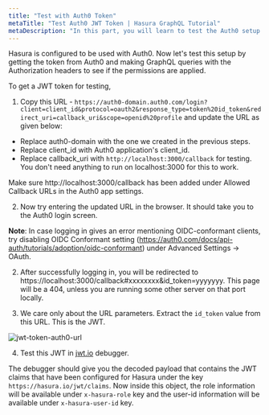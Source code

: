 ```yaml
---
title: "Test with Auth0 Token"
metaTitle: "Test Auth0 JWT Token | Hasura GraphQL Tutorial"
metaDescription: "In this part, you will learn to test the Auth0 setup with Hasura by getting the token from Auth0 and making GraphQL queries with the Authorization headers"
---
```



<YoutubeEmbed link="https://www.youtube.com/embed/05-FWc14qi8" />

Hasura is configured to be used with Auth0. Now let's test this setup by getting the token from Auth0 and making GraphQL queries with the Authorization headers to see if the permissions are applied.

To get a JWT token for testing,

1. Copy this URL - `https://auth0-domain.auth0.com/login?client=client_id&protocol=oauth2&response_type=token%20id_token&redirect_uri=callback_uri&scope=openid%20profile` and update the URL as given below:

- Replace auth0-domain with the one we created in the previous steps.
- Replace client_id with Auth0 application's client_id.
- Replace callback_uri with `http://localhost:3000/callback` for testing. You don't need anything to run on localhost:3000 for this to work.

Make sure http://localhost:3000/callback has been added under Allowed Callback URLs in the Auth0 app settings.

2. Now try entering the updated URL in the browser. It should take you to the Auth0 login screen.

**Note**: In case logging in gives an error mentioning OIDC-conformant clients, try disabling OIDC Conformant setting (https://auth0.com/docs/api-auth/tutorials/adoption/oidc-conformant) under Advanced Settings -> OAuth.

2. After successfully logging in, you will be redirected to https://localhost:3000/callback#xxxxxxxx&id_token=yyyyyyy. This page will be a 404, unless you are running some other server on that port locally.

3. We care only about the URL parameters. Extract the `id_token` value from this URL. This is the JWT.

![jwt-token-auth0-url](https://graphql-engine-cdn.hasura.io/img/id_token-jwt-url.png)

4. Test this JWT in [jwt.io](https://jwt.io) debugger.

The debugger should give you the decoded payload that contains the JWT claims that have been configured for Hasura under the key `https://hasura.io/jwt/claims`. Now inside this object, the role information will be available under `x-hasura-role` key and the user-id information will be available under `x-hasura-user-id` key.



